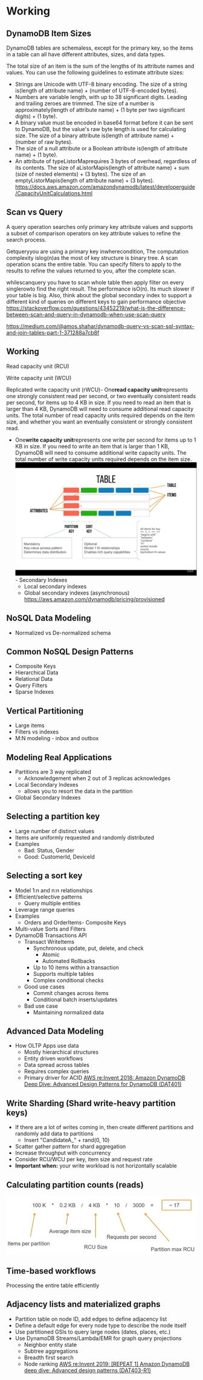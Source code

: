 # Working

## DynamoDB Item Sizes

DynamoDB tables are schemaless, except for the primary key, so the items in a table can all have different attributes, sizes, and data types.

The total size of an item is the sum of the lengths of its attribute names and values. You can use the following guidelines to estimate attribute sizes:

- Strings are Unicode with UTF-8 binary encoding. The size of a string is(length of attribute name) + (number of UTF-8-encoded bytes).
- Numbers are variable length, with up to 38 significant digits. Leading and trailing zeroes are trimmed. The size of a number is approximately(length of attribute name) + (1 byte per two significant digits) + (1 byte).
- A binary value must be encoded in base64 format before it can be sent to DynamoDB, but the value's raw byte length is used for calculating size. The size of a binary attribute is(length of attribute name) + (number of raw bytes).
- The size of a null attribute or a Boolean attribute is(length of attribute name) + (1 byte).
- An attribute of typeListorMaprequires 3 bytes of overhead, regardless of its contents. The size of aListorMapis(length of attribute name) + sum (size of nested elements) + (3 bytes). The size of an emptyListorMapis(length of attribute name) + (3 bytes).
<https://docs.aws.amazon.com/amazondynamodb/latest/developerguide/CapacityUnitCalculations.html>

## Scan vs Query

A query operation searches only primary key attribute values and supports a subset of comparison operators on key attribute values to refine the search process.

Getqueryyou are using a primary key inwherecondition, The computation complexity islog(n)as the most of key structure is binary tree.
A scan operation scans the entire table. You can specify filters to apply to the results to refine the values returned to you, after the complete scan.

whilescanquery you have to scan whole table then apply filter on every singlerowto find the right result. The performance isO(n). Its much slower if your table is big.
Also, think about the global secondary index to support a different kind of queries on different keys to gain performance objective
<https://stackoverflow.com/questions/43452219/what-is-the-difference-between-scan-and-query-in-dynamodb-when-use-scan-query>

<https://medium.com/@amos.shahar/dynamodb-query-vs-scan-sql-syntax-and-join-tables-part-1-371288a7cb8f>

## Working

Read capacity unit (RCU)

Write capacity unit (WCU)

Replicated write capacity unit (rWCU)- One**read capacity unit**represents one strongly consistent read per second, or two eventually consistent reads per second, for items up to 4 KB in size. If you need to read an item that is larger than 4 KB, DynamoDB will need to consume additional read capacity units. The total number of read capacity units required depends on the item size, and whether you want an eventually consistent or strongly consistent read.

- One**write capacity unit**represents one write per second for items up to 1 KB in size. If you need to write an item that is larger than 1 KB, DynamoDB will need to consume additional write capacity units. The total number of write capacity units required depends on the item size.
![image](../../../media/AWS-DynamoDB_Working-image1.jpg)- Secondary Indexes
  - Local secondary indexes
  - Global secondary indexes (asynchronous)
<https://aws.amazon.com/dynamodb/pricing/provisioned>

## NoSQL Data Modeling

- Normalized vs De-normalized schema

## Common NoSQL Design Patterns

- Composite Keys
- Hierarchical Data
- Relational Data
- Query Filters
- Sparse Indexes

## Vertical Partitioning

- Large items
- Filters vs indexes
- M:N modeling - inbox and outbox

## Modeling Real Applications

- Partitions are 3 way replicated
  - Acknowledgement when 2 out of 3 replicas acknowledges
- Local Secondary Indexes
  - allows you to resort the data in the partition
- Global Secondary Indexes

## Selecting a partition key

- Large number of distinct values
- Items are uniformly requested and randomly distributed
- Examples
  - Bad: Status, Gender
  - Good: CustomerId, DeviceId

## Selecting a sort key

- Model 1:n and n:n relationships
- Efficient/selective patterns
  - Query multiple entities
- Leverage range queries
- Examples
  - Orders and OrderItems- Composite Keys
- Multi-value Sorts and Filters
- DynamoDB Transactions API
  - Transact WriteItems
    - Synchronous update, put, delete, and check
      - Atomic
      - Automated Rollbacks
    - Up to 10 items within a transaction
    - Supports multiple tables
    - Complex conditional checks
  - Good use cases
    - Commit changes across items
    - Conditional batch inserts/updates
  - Bad use case
    - Maintaining normalized data

## Advanced Data Modeling

- How OLTP Apps use data
  - Mostly hierarchical structures
  - Entity driven workflows
  - Data spread across tables
  - Requires complex queries
  - Primary driver for ACID
[AWS re:Invent 2018: Amazon DynamoDB Deep Dive: Advanced Design Patterns for DynamoDB (DAT401)](https://www.youtube.com/watch?v=HaEPXoXVf2k)

## Write Sharding (Shard write-heavy partition keys)

- If there are a lot of writes coming in, then create different partitions and randomly add data to partitions
  - Insert "CandidateA_" + rand(0, 10)
- Scatter gather pattern for shard aggregation
- Increase throughput with concurrency
- Consider RCU/WCU per key, item size and request rate
- **Important when:** your write workload is not horizontally scalable

## Calculating partition counts (reads)

![image](../../../media/AWS-DynamoDB_Working-image2.jpg)

## Time-based workflows

Processing the entire table efficiently

## Adjacency lists and materialized graphs

- Partition table on node ID, add edges to define adjacency list
- Define a default edge for every node type to describe the node itself
- Use partitioned GSIs to query large nodes (dates, places, etc.)
- Use DynamoDB Streams/Lambda/EMR for graph query projections
  - Neighbor entity state
  - Subtree aggregations
  - Breadth first search
  - Node ranking
[AWS re:Invent 2019: [REPEAT 1] Amazon DynamoDB deep dive: Advanced design patterns (DAT403-R1)](https://www.youtube.com/watch?v=6yqfmXiZTlM)
